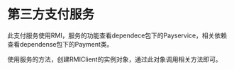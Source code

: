 # 第三方支付服务
此支付服务使用RMI，服务的功能查看dependece包下的Payservice，相关依赖查看dependense包下的Payment类。  
  
  
使用服务的方法，创建RMIClient的实例对象，通过此对象调用相关方法即可。